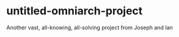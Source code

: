 untitled-omniarch-project
=========================

Another vast, all-knowing, all-solving project from Joseph and Ian
